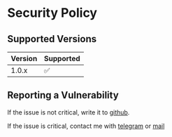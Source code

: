 # Security Policy

## Supported Versions

| Version | Supported          |
| ------- | ------------------ |
| 1.0.x   | :white_check_mark: |

## Reporting a Vulnerability

If the issue is not critical, write it to [github](https://github.com/TheSirCororo/YouTubeCounter/issues).

If the issue is critical, contact me with [telegram](https://t.me/cororo) or [mail](mailto:artem.cororo@gmail.com)
